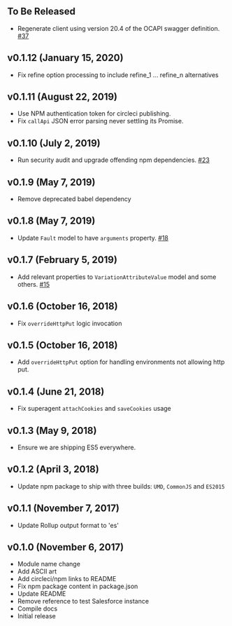 ## To Be Released
- Regenerate client using version 20.4 of the OCAPI swagger definition. [#37](https://github.com/mobify/commercecloud-ocapi-client/pull/37)

## v0.1.12 (January 15, 2020)
- Fix refine option processing to include refine_1 ... refine_n alternatives

## v0.1.11 (August 22, 2019)
- Use NPM authentication token for circleci publishing.
- Fix `callApi` JSON error parsing never settling its Promise.

## v0.1.10 (July 2, 2019)
- Run security audit and upgrade offending npm dependencies. [#23](https://github.com/mobify/commercecloud-ocapi-client/pull/23)

## v0.1.9 (May 7, 2019)
- Remove deprecated babel dependency

## v0.1.8 (May 7, 2019)
- Update `Fault` model to have `arguments` property. [#18](https://github.com/mobify/commercecloud-ocapi-client/pull/18)

## v0.1.7 (February 5, 2019)
- Add relevant properties to `VariationAttributeValue` model and some others. [#15](https://github.com/mobify/commercecloud-ocapi-client/pull/15)

## v0.1.6 (October 16, 2018)
- Fix `overrideHttpPut` logic invocation

## v0.1.5 (October 16, 2018)
- Add `overrideHttpPut` option for handling environments not allowing http put.

## v0.1.4 (June 21, 2018)
- Fix superagent `attachCookies` and `saveCookies` usage

## v0.1.3 (May 9, 2018)
- Ensure we are shipping ES5 everywhere.

## v0.1.2 (April 3, 2018)
- Update npm package to ship with three builds: `UMD`, `CommonJS` and `ES2015`

## v0.1.1 (November 7, 2017)
- Update Rollup output format to 'es'

## v0.1.0 (November 6, 2017)
- Module name change
- Add ASCII art
- Add circleci/npm links to README
- Fix npm package content in package.json
- Update README
- Remove reference to test Salesforce instance
- Compile docs
- Initial release
